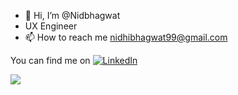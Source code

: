 - 👋 Hi, I’m @Nidbhagwat
- UX Engineer
- 📫 How to reach me nidhibhagwat99@gmail.com

<!---
Nidbhagwat/Nidbhagwat is a ✨ special ✨ repository because its `README.md` (this file) appears on your GitHub profile.
You can click the Preview link to take a look at your changes.
--->
You can find me on [![LinkedIn][2.2]][2]

<!-- Icons -->

[2.2]: https://raw.githubusercontent.com/MartinHeinz/MartinHeinz/master/linkedin-3-16.png (LinkedIn icon without padding)

<!-- Links to your social media accounts -->

[2]: https://www.linkedin.com/in/nidhi-bhagwat-0b668a168/



<a href="https://github.com/Nidbhagwat/github-readme-stats">
  <img align="left" src="https://github-readme-stats.vercel.app/api/top-langs/?username=Nidbhagwat&theme=dark" />
</a>
<a href="https://github.com/Nidbhagwat/github-rea"></a>
